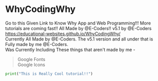 # WhyCodingWhy
Go to this Given Link to Know Why App and Web Programming!!! More tutorials are coming fast!! All Made by @E-Coders!! v5.1 by @E-Coders
https://educational-websites.github.io/WhyCodingWhy/
<br>Currently All Made by @E-Coders. The v5.1 version and all under that is Fully made by me @E-Coders.
<br>Was Currently Including These things that aren't made by me -<br>
> Google Fonts<br>
> Google Icons
```python
print("This is Really Cool tutorial!!")
```
